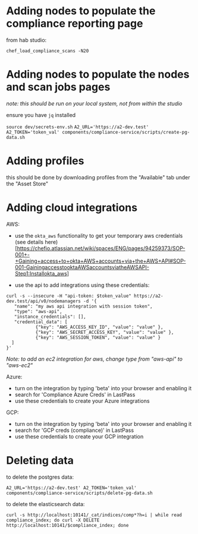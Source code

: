# Adding nodes to populate the compliance reporting page

from hab studio: 

`chef_load_compliance_scans -N20` 

# Adding nodes to populate the nodes and scan jobs pages

_note: this should be run on your local system, not from within the studio_

ensure you have `jq` installed

`source dev/secrets-env.sh`
`A2_URL='https://a2-dev.test' A2_TOKEN='token_val' components/compliance-service/scripts/create-pg-data.sh`

# Adding profiles

this should be done by downloading profiles from the "Available" tab under the "Asset Store"

# Adding cloud integrations

AWS:
 - use the `okta_aws` functionality to get your temporary aws credentials (see details here)[https://chefio.atlassian.net/wiki/spaces/ENG/pages/94259373/SOP-001+-+Gaining+access+to+okta+AWS+accounts+via+the+AWS+API#SOP-001-GainingaccesstooktaAWSaccountsviatheAWSAPI-Step1:Installokta_aws]

 - use the api to add integrations using these credentials:
 ```
 curl -s --insecure -H "api-token: $token_value" https://a2-dev.test/api/v0/nodemanagers -d '{
    "name": "my aws api integration with session token",
    "type": "aws-api",
    "instance_credentials": [],
    "credential_data": [
            {"key": "AWS_ACCESS_KEY_ID", "value": "value" },
            {"key": "AWS_SECRET_ACCESS_KEY", "value": "value" },
            {"key": "AWS_SESSION_TOKEN", "value": "value" }
   ]
}'
```
_Note: to add an ec2 integration for aws, change type from "aws-api" to "aws-ec2"_

Azure:
- turn on the integration by typing 'beta' into your browser and enabling it
- search for 'Compliance Azure Creds' in LastPass
- use these credentials to create your Azure integrations

GCP:
- turn on the integration by typing 'beta' into your browser and enabling it
- search for 'GCP creds (compliance)' in LastPass
- use these credentials to create your GCP integration

# Deleting data

to delete the postgres data:

`A2_URL='https://a2-dev.test' A2_TOKEN='token_val' components/compliance-service/scripts/delete-pg-data.sh`


to delete the elasticsearch data:

`curl -s http://localhost:10141/_cat/indices/comp*?h=i | while read compliance_index; do curl -X DELETE http://localhost:10141/$compliance_index; done`